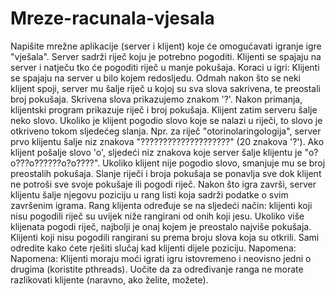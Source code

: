 # Mreze-racunala-vjesala

Napišite mrežne aplikacije (server i klijent) koje će omogućavati igranje igre "vješala". Server sadrži riječ koju je
 potrebno pogoditi. Klijenti se spajaju na server i natječu tko će pogoditi riječ u manje pokušaja.
 Koraci u igri:
 Klijenti se spajaju na server u bilo kojem redosljedu. Odmah nakon što se neki klijent spoji, server mu
 šalje riječ u kojoj su sva slova sakrivena, te preostali broj pokušaja. Skrivena slova prikazujemo znakom
 '?'.
 Nakon primanja, klijentski program prikazuje riječ i broj pokušaja. Klijent zatim serveru šalje neko slovo.
 Ukoliko je klijent pogodio slovo koje se nalazi u riječi, to slovo je otkriveno tokom sljedećeg slanja. Npr.
 za riječ "otorinolaringologija", server prvo klijentu šalje niz znakova "????????????????????" (20 znakova
 '?'). Ako klijent pošalje slovo 'o', sljedeći niz znakova koje server šalje klijentu je "o?o???o??????o?o????".
 Ukoliko klijent nije pogodio slovo, smanjuje mu se broj preostalih pokušaja.
 Slanje riječi i broja pokušaja se ponavlja sve dok klijent ne potroši sve svoje pokušaje ili pogodi riječ.
 Nakon što igra završi, server klijentu šalje njegovu poziciju u rang listi koja sadrži podatke o svim
 završenim igrama.
 Rang klijenta određuje se na sljedeći način: klijenti koji nisu pogodili riječ su uvijek niže rangirani od onih
 koji jesu. Ukoliko više klijenata pogodi riječ, najbolji je onaj kojem je preostalo najviše pokušaja. Klijenti
 koji nisu pogodili rangirani su prema broju slova koja su otkrili. Sami odredite kako ćete rješiti slučaj kad
 klijenti dijele poziciju.
 Napomena:
 Napomena: Klijenti moraju moći igrati igru istovremeno i neovisno jedni o drugima (koristite pthreads). Uočite
 da za određivanje ranga ne morate razlikovati klijente (naravno, ako želite, možete).
